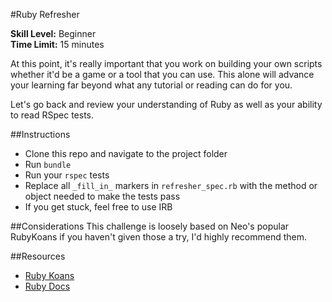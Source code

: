 #Ruby Refresher

__Skill Level:__ Beginner  
__Time Limit:__ 15 minutes

At this point, it's really important that you work on building your own scripts whether it'd be a game or a tool that you can use. This alone will advance your learning far beyond what any tutorial or reading can do for you.

Let's go back and review your understanding of Ruby as well as your ability to read RSpec tests.

##Instructions
- Clone this repo and navigate to the project folder
- Run `bundle`
- Run your `rspec` tests
- Replace all `_fill_in_` markers in `refresher_spec.rb` with the method or object needed to make the tests pass
- If you get stuck, feel free to use IRB

##Considerations
This challenge is loosely based on Neo's popular RubyKoans if you haven't given those a try, I'd highly recommend them.

##Resources
- [Ruby Koans](http://rubykoans.com/)  
- [Ruby Docs](http://ruby-doc.org/)
